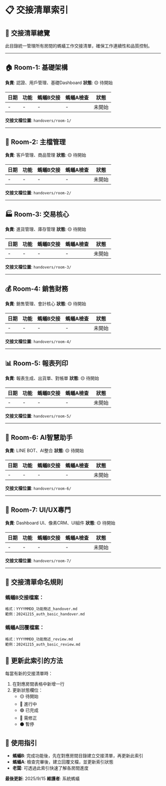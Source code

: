 # 📋 交接清單索引

## 🎯 交接清單總覽

此目錄統一管理所有房間的螞蟻工作交接清單，確保工作連續性和品質控制。

---

## 🏠 **Room-1: 基礎架構**
**負責**: 認證、用戶管理、基礎Dashboard
**狀態**: 🟡 待開始

| 日期 | 功能 | 螞蟻B交接 | 螞蟻A檢查 | 狀態 |
|------|------|-----------|-----------|------|
| - | - | - | - | 未開始 |

**交接文檔位置**: `handovers/room-1/`

---

## 🏪 **Room-2: 主檔管理**
**負責**: 客戶管理、商品管理
**狀態**: 🟡 待開始

| 日期 | 功能 | 螞蟻B交接 | 螞蟻A檢查 | 狀態 |
|------|------|-----------|-----------|------|
| - | - | - | - | 未開始 |

**交接文檔位置**: `handovers/room-2/`

---

## 🏭 **Room-3: 交易核心**
**負責**: 進貨管理、庫存管理
**狀態**: 🟡 待開始

| 日期 | 功能 | 螞蟻B交接 | 螞蟻A檢查 | 狀態 |
|------|------|-----------|-----------|------|
| - | - | - | - | 未開始 |

**交接文檔位置**: `handovers/room-3/`

---

## 💰 **Room-4: 銷售財務**
**負責**: 銷售管理、會計核心
**狀態**: 🟡 待開始

| 日期 | 功能 | 螞蟻B交接 | 螞蟻A檢查 | 狀態 |
|------|------|-----------|-----------|------|
| - | - | - | - | 未開始 |

**交接文檔位置**: `handovers/room-4/`

---

## 📊 **Room-5: 報表列印**
**負責**: 報表生成、出貨單、對帳單
**狀態**: 🟡 待開始

| 日期 | 功能 | 螞蟻B交接 | 螞蟻A檢查 | 狀態 |
|------|------|-----------|-----------|------|
| - | - | - | - | 未開始 |

**交接文檔位置**: `handovers/room-5/`

---

## 🤖 **Room-6: AI智慧助手**
**負責**: LINE BOT、AI整合
**狀態**: 🟡 待開始

| 日期 | 功能 | 螞蟻B交接 | 螞蟻A檢查 | 狀態 |
|------|------|-----------|-----------|------|
| - | - | - | - | 未開始 |

**交接文檔位置**: `handovers/room-6/`

---

## 🎨 **Room-7: UI/UX專門**
**負責**: Dashboard UI、像素CRM、UI組件
**狀態**: 🟡 待開始

| 日期 | 功能 | 螞蟻B交接 | 螞蟻A檢查 | 狀態 |
|------|------|-----------|-----------|------|
| - | - | - | - | 未開始 |

**交接文檔位置**: `handovers/room-7/`

---

## 📝 **交接清單命名規則**

### **螞蟻B交接檔案**：
```
格式：YYYYMMDD_功能簡述_handover.md
範例：20241215_auth_basic_handover.md
```

### **螞蟻A回覆檔案**：
```
格式：YYYYMMDD_功能簡述_review.md
範例：20241215_auth_basic_review.md
```

## 🔄 **更新此索引的方法**

每當有新的交接清單時：
1. 在對應房間表格中新增一行
2. 更新狀態欄位：
   - 🟡 待開始
   - 🔵 進行中
   - 🟢 已完成
   - 🔴 需修正
   - ⚫ 暫停

## 🎯 **使用指引**

- **螞蟻B**: 完成功能後，先在對應房間目錄建立交接清單，再更新此索引
- **螞蟻A**: 檢查完畢後，建立回覆文檔，並更新索引狀態
- **老闆**: 可透過此索引快速了解各房間進度

**最後更新**: 2025/9/15
**維護者**: 系統螞蟻